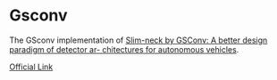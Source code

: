 # Gsconv
The GSconv implementation of [Slim-neck by GSConv: A better design paradigm of detector ar- chitectures for autonomous vehicles](https://arxiv.org/ftp/arxiv/papers/2206/2206.02424.pdf).

[Official Link](https://github.com/AlanLi1997/slim-neck-by-gsconv)
